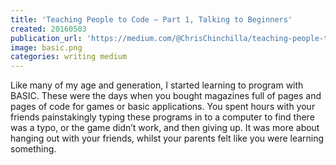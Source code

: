 ```yaml
---
title: 'Teaching People to Code — Part 1, Talking to Beginners'
created: 20160503
publication_url: 'https://medium.com/@ChrisChinchilla/teaching-people-to-code-part-1-talking-to-beginners-ff47c44a01f0#.z8v3cc2xc/'
image: basic.png
categories: writing medium
---
```



Like many of my age and generation, I started learning to program with BASIC. These were the days when you bought magazines full of pages and pages of code for games or basic applications. You spent hours with your friends painstakingly typing these programs in to a computer to find there was a typo, or the game didn’t work, and then giving up. It was more about hanging out with your friends, whilst your parents felt like you were learning something.